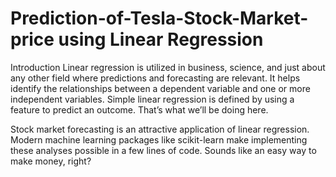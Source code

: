 # Prediction-of-Tesla-Stock-Market-price using Linear Regression
Introduction
Linear regression is utilized in business, science, and just about any other field where predictions and forecasting are relevant. It helps identify the relationships between a dependent variable and one or more independent variables. Simple linear regression is defined by using a feature to predict an outcome. That’s what we’ll be doing here.

Stock market forecasting is an attractive application of linear regression. Modern machine learning packages like scikit-learn make implementing these analyses possible in a few lines of code. Sounds like an easy way to make money, right?

